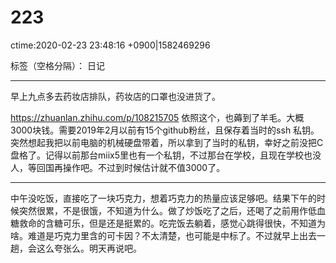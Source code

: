 # 223 
ctime:2020-02-23 23:48:16 +0900|1582469296

标签（空格分隔）： 日记

---

早上九点多去药妆店排队，药妆店的口罩也没进货了。

https://zhuanlan.zhihu.com/p/108215705 依照这个，也薅到了羊毛。大概3000块钱。需要2019年2月以前有15个github粉丝，且保存着当时的ssh 私钥。
突然想起我把以前电脑的机械硬盘带着，所以拿到了当时的私钥，幸好之前没把C盘格了。记得以前那台miix5里也有一个私钥，不过那台在学校，且现在学校也没人，等回国再操作吧。不过到时候估计就不值3000了。

---

中午没吃饭，直接吃了一块巧克力，想着巧克力的热量应该足够吧。结果下午的时候突然很累，不是很饿，不知道为什么。做了炒饭吃了之后，还喝了之前用作低血糖救命的含糖可乐，但是还是挺累的。吃完饭去躺着，感觉心跳得很快，不知道为啥。难道是巧克力里含的可卡因？不太清楚，也可能是中标了。不过就早上出去一趟，会这么夸张么。明天再说吧。


